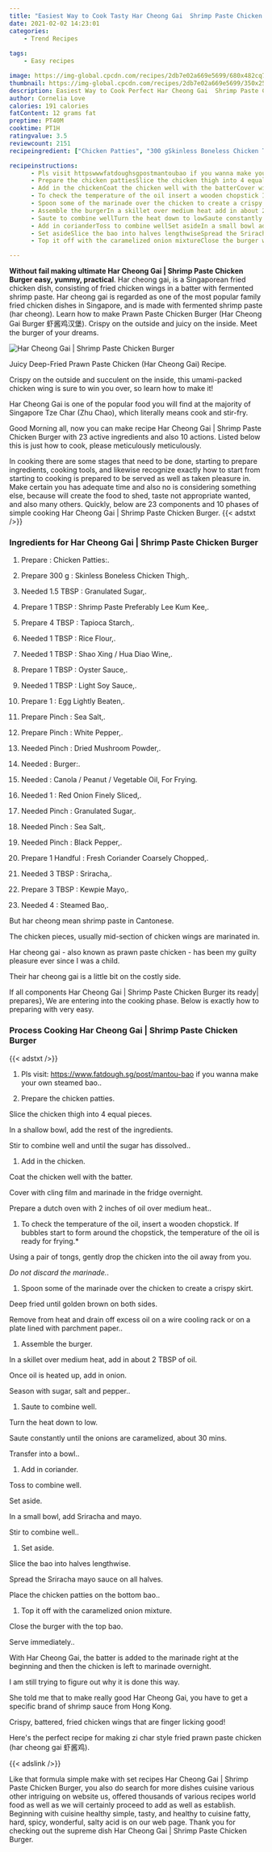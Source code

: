 ```yaml
---
title: "Easiest Way to Cook Tasty Har Cheong Gai  Shrimp Paste Chicken Burger"
date: 2021-02-02 14:23:01
categories:
    - Trend Recipes
    
tags:
    - Easy recipes

image: https://img-global.cpcdn.com/recipes/2db7e02a669e5699/680x482cq70/har-cheong-gai-shrimp-paste-chicken-burger-recipe-main-photo.jpg
thumbnail: https://img-global.cpcdn.com/recipes/2db7e02a669e5699/350x250cq70/har-cheong-gai-shrimp-paste-chicken-burger-recipe-main-photo.jpg
description: Easiest Way to Cook Perfect Har Cheong Gai  Shrimp Paste Chicken Burger with 23 ingredients and 10 stages of easy cooking.
author: Cornelia Love
calories: 191 calories
fatContent: 12 grams fat
preptime: PT40M
cooktime: PT1H
ratingvalue: 3.5
reviewcount: 2151
recipeingredient: ["Chicken Patties", "300 gSkinless Boneless Chicken Thigh", "1.5 TBSPGranulated Sugar", "1 TBSPShrimp Paste Preferably Lee Kum Kee", "4 TBSPTapioca Starch", "1 TBSPRice Flour", "1 TBSPShao Xing  Hua Diao Wine", "1 TBSPOyster Sauce", "1 TBSPLight Soy Sauce", "1Egg Lightly Beaten", "PinchSea Salt", "PinchWhite Pepper", "PinchDried Mushroom Powder", "Burger", "Canola  Peanut  Vegetable Oil For Frying", "1Red Onion Finely Sliced", "PinchGranulated Sugar", "PinchSea Salt", "PinchBlack Pepper", "1 HandfulFresh Coriander Coarsely Chopped", "3 TBSPSriracha", "3 TBSPKewpie Mayo", "4Steamed Bao"]

recipeinstructions: 
      - Pls visit httpswwwfatdoughsgpostmantoubao if you wanna make your own steamed bao 
      - Prepare the chicken pattiesSlice the chicken thigh into 4 equal piecesIn a shallow bowl add the rest of the ingredientsStir to combine well and until the sugar has dissolved 
      - Add in the chickenCoat the chicken well with the batterCover with cling film and marinade in the fridge overnightPrepare a dutch oven with 2 inches of oil over medium heat 
      - To check the temperature of the oil insert a wooden chopstick If bubbles start to form around the chopstick the temperature of the oil is ready for fryingUsing a pair of tongs gently drop the chicken into the oil away from youDo not discard the marinade 
      - Spoon some of the marinade over the chicken to create a crispy skirtDeep fried until golden brown on both sidesRemove from heat and drain off excess oil on a wire cooling rack or on a plate lined with parchment paper 
      - Assemble the burgerIn a skillet over medium heat add in about 2 TBSP of oilOnce oil is heated up add in onionSeason with sugar salt and pepper 
      - Saute to combine wellTurn the heat down to lowSaute constantly until the onions are caramelized about 30 minsTransfer into a bowl 
      - Add in corianderToss to combine wellSet asideIn a small bowl add Sriracha and mayoStir to combine well 
      - Set asideSlice the bao into halves lengthwiseSpread the Sriracha mayo sauce on all halvesPlace the chicken patties on the bottom bao 
      - Top it off with the caramelized onion mixtureClose the burger with the top baoServe immediately

---
```




**Without fail making ultimate Har Cheong Gai | Shrimp Paste Chicken Burger easy, yummy, practical**. Har cheong gai, is a Singaporean fried chicken dish, consisting of fried chicken wings in a batter with fermented shrimp paste. Har cheong gai is regarded as one of the most popular family fried chicken dishes in Singapore, and is made with fermented shrimp paste (har cheong). Learn how to make Prawn Paste Chicken Burger (Har Cheong Gai Burger 虾酱鸡汉堡). Crispy on the outside and juicy on the inside. Meet the burger of your dreams.


![Har Cheong Gai | Shrimp Paste Chicken Burger](https://img-global.cpcdn.com/recipes/2db7e02a669e5699/680x482cq70/har-cheong-gai-shrimp-paste-chicken-burger-recipe-main-photo.jpg "Har Cheong Gai | Shrimp Paste Chicken Burger")



Juicy Deep-Fried Prawn Paste Chicken (Har Cheong Gai) Recipe.

Crispy on the outside and succulent on the inside, this umami-packed chicken wing is sure to win you over, so learn how to make it!

Har Cheong Gai is one of the popular food you will find at the majority of Singapore Tze Char (Zhu Chao), which literally means cook and stir-fry.


Good Morning all, now you can make recipe Har Cheong Gai | Shrimp Paste Chicken Burger with 23 active ingredients and also 10 actions. Listed below this is just how to cook, please meticulously meticulously.

In cooking there are some stages that need to be done, starting to prepare ingredients, cooking tools, and likewise recognize exactly how to start from starting to cooking is prepared to be served as well as taken pleasure in. Make certain you has adequate time and also no is considering something else, because will create the food to shed, taste not appropriate wanted, and also many others. Quickly, below are 23 components and 10 phases of simple cooking Har Cheong Gai | Shrimp Paste Chicken Burger.
{{< adstxt />}}

### Ingredients for Har Cheong Gai | Shrimp Paste Chicken Burger


1. Prepare  : Chicken Patties:.

1. Prepare 300 g : Skinless Boneless Chicken Thigh,.

1. Needed 1.5 TBSP : Granulated Sugar,.

1. Prepare 1 TBSP : Shrimp Paste Preferably Lee Kum Kee,.

1. Prepare 4 TBSP : Tapioca Starch,.

1. Needed 1 TBSP : Rice Flour,.

1. Needed 1 TBSP : Shao Xing / Hua Diao Wine,.

1. Prepare 1 TBSP : Oyster Sauce,.

1. Needed 1 TBSP : Light Soy Sauce,.

1. Prepare 1 : Egg Lightly Beaten,.

1. Prepare Pinch : Sea Salt,.

1. Prepare Pinch : White Pepper,.

1. Needed Pinch : Dried Mushroom Powder,.

1. Needed  : Burger:.

1. Needed  : Canola / Peanut / Vegetable Oil, For Frying.

1. Needed 1 : Red Onion Finely Sliced,.

1. Needed Pinch : Granulated Sugar,.

1. Needed Pinch : Sea Salt,.

1. Needed Pinch : Black Pepper,.

1. Prepare 1 Handful : Fresh Coriander Coarsely Chopped,.

1. Needed 3 TBSP : Sriracha,.

1. Prepare 3 TBSP : Kewpie Mayo,.

1. Needed 4 : Steamed Bao,.


But har cheong mean shrimp paste in Cantonese.

The chicken pieces, usually mid-section of chicken wings are marinated in.

Har cheong gai - also known as prawn paste chicken - has been my guilty pleasure ever since I was a child.

Their har cheong gai is a little bit on the costly side.


If all components Har Cheong Gai | Shrimp Paste Chicken Burger its ready| prepares}, We are entering into the cooking phase. Below is exactly how to preparing with very easy.

### Process Cooking Har Cheong Gai | Shrimp Paste Chicken Burger

{{< adstxt />}}


1. Pls visit: https://www.fatdough.sg/post/mantou-bao if you wanna make your own steamed bao..



1. Prepare the chicken patties.

Slice the chicken thigh into 4 equal pieces.

In a shallow bowl, add the rest of the ingredients.

Stir to combine well and until the sugar has dissolved..



1. Add in the chicken.

Coat the chicken well with the batter.

Cover with cling film and marinade in the fridge overnight.

Prepare a dutch oven with 2 inches of oil over medium heat..



1. To check the temperature of the oil, insert a wooden chopstick. If bubbles start to form around the chopstick, the temperature of the oil is ready for frying.*

Using a pair of tongs, gently drop the chicken into the oil away from you.

*Do not discard the marinade.*.



1. Spoon some of the marinade over the chicken to create a crispy skirt.

Deep fried until golden brown on both sides.

Remove from heat and drain off excess oil on a wire cooling rack or on a plate lined with parchment paper..



1. Assemble the burger.

In a skillet over medium heat, add in about 2 TBSP of oil.

Once oil is heated up, add in onion.

Season with sugar, salt and pepper..



1. Saute to combine well.

Turn the heat down to low.

Saute constantly until the onions are caramelized, about 30 mins.

Transfer into a bowl..



1. Add in coriander.

Toss to combine well.

Set aside.

In a small bowl, add Sriracha and mayo.

Stir to combine well..



1. Set aside.

Slice the bao into halves lengthwise.

Spread the Sriracha mayo sauce on all halves.

Place the chicken patties on the bottom bao..



1. Top it off with the caramelized onion mixture.

Close the burger with the top bao.

Serve immediately..




With Har Cheong Gai, the batter is added to the marinade right at the beginning and then the chicken is left to marinade overnight.

I am still trying to figure out why it is done this way.

She told me that to make really good Har Cheong Gai, you have to get a specific brand of shrimp sauce from Hong Kong.

Crispy, battered, fried chicken wings that are finger licking good!

Here&#39;s the perfect recipe for making zi char style fried prawn paste chicken (har cheong gai 虾酱鸡).


{{< adslink />}}

Like that formula simple make with set recipes Har Cheong Gai | Shrimp Paste Chicken Burger, you also do search for more dishes cuisine various other intriguing on website us, offered thousands of various recipes world food as well as we will certainly proceed to add as well as establish. Beginning with cuisine healthy simple, tasty, and healthy to cuisine fatty, hard, spicy, wonderful, salty acid is on our web page. Thank you for checking out the supreme dish Har Cheong Gai | Shrimp Paste Chicken Burger.
